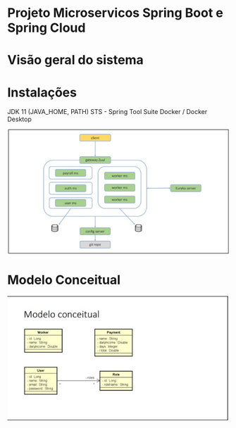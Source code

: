 # Projeto Microservicos Spring Boot e Spring Cloud

# Visão geral do sistema


# Instalações
 JDK 11 (JAVA_HOME, PATH) 
 STS - Spring Tool Suite
 Docker / Docker Desktop



<img src="https://github.com/marcsalexandrborges/ms-course/blob/main/images/m1.jpg"/>

# Modelo Conceitual
<img src= "https://github.com/marcsalexandrborges/ms-course/blob/main/images/m2.jpg"/>


